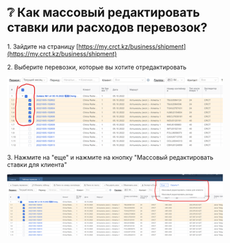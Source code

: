 # ❔ Как массовый редактировать ставки или расходов перевозок?

1\. Зайдите на страницу [https://my.crct.kz/business/shipment](https://my.crct.kz/business/shipment)



2\. Выберите перевозки, которые вы хотите отредактировать

![](<.gitbook/assets/image (16).png>)



3\. Нажмите на "еще" и нажмите на кнопку "Массовый редактировать ставки для клиента"

![](<.gitbook/assets/image (17).png>)



